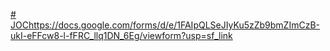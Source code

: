 [# JOC](https://docs.google.com/forms/d/e/1FAIpQLSeJIyKu5zZb9bmZImCzB-ukI-eFFcw8-l-fFRC_llq1DN_6Eg/viewform?usp=sf_link)https://docs.google.com/forms/d/e/1FAIpQLSeJIyKu5zZb9bmZImCzB-ukI-eFFcw8-l-fFRC_llq1DN_6Eg/viewform?usp=sf_link
